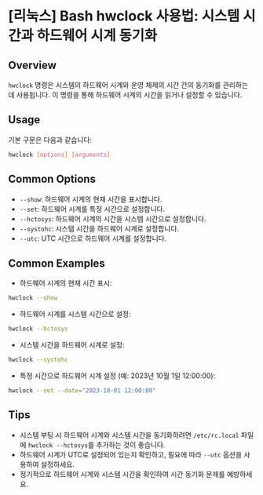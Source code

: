 # [리눅스] Bash hwclock 사용법: 시스템 시간과 하드웨어 시계 동기화

## Overview
`hwclock` 명령은 시스템의 하드웨어 시계와 운영 체제의 시간 간의 동기화를 관리하는 데 사용됩니다. 이 명령을 통해 하드웨어 시계의 시간을 읽거나 설정할 수 있습니다.

## Usage
기본 구문은 다음과 같습니다:
```bash
hwclock [options] [arguments]
```

## Common Options
- `--show`: 하드웨어 시계의 현재 시간을 표시합니다.
- `--set`: 하드웨어 시계를 특정 시간으로 설정합니다.
- `--hctosys`: 하드웨어 시계의 시간을 시스템 시간으로 설정합니다.
- `--systohc`: 시스템 시간을 하드웨어 시계로 설정합니다.
- `--utc`: UTC 시간으로 하드웨어 시계를 설정합니다.

## Common Examples
- 하드웨어 시계의 현재 시간 표시:
```bash
hwclock --show
```

- 하드웨어 시계를 시스템 시간으로 설정:
```bash
hwclock --hctosys
```

- 시스템 시간을 하드웨어 시계로 설정:
```bash
hwclock --systohc
```

- 특정 시간으로 하드웨어 시계 설정 (예: 2023년 10월 1일 12:00:00):
```bash
hwclock --set --date="2023-10-01 12:00:00"
```

## Tips
- 시스템 부팅 시 하드웨어 시계와 시스템 시간을 동기화하려면 `/etc/rc.local` 파일에 `hwclock --hctosys`를 추가하는 것이 좋습니다.
- 하드웨어 시계가 UTC로 설정되어 있는지 확인하고, 필요에 따라 `--utc` 옵션을 사용하여 설정하세요.
- 정기적으로 하드웨어 시계와 시스템 시간을 확인하여 시간 동기화 문제를 예방하세요.